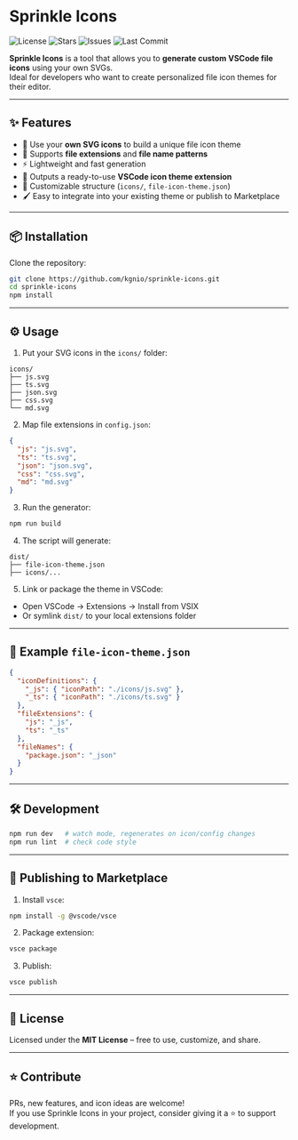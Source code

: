 # Sprinkle Icons

![License](https://img.shields.io/github/license/kgnio/sprinkle-icons)
![Stars](https://img.shields.io/github/stars/kgnio/sprinkle-icons)
![Issues](https://img.shields.io/github/issues/kgnio/sprinkle-icons)
![Last Commit](https://img.shields.io/github/last-commit/kgnio/sprinkle-icons)

**Sprinkle Icons** is a tool that allows you to **generate custom VSCode file icons** using your own SVGs.  
Ideal for developers who want to create personalized file icon themes for their editor.

---

## ✨ Features

- 🎨 Use your **own SVG icons** to build a unique file icon theme  
- 🧩 Supports **file extensions** and **file name patterns**  
- ⚡ Lightweight and fast generation  
- 🔧 Outputs a ready-to-use **VSCode icon theme extension**  
- 📂 Customizable structure (`icons/`, `file-icon-theme.json`)  
- 🖌️ Easy to integrate into your existing theme or publish to Marketplace  

---

## 📦 Installation

Clone the repository:

```bash
git clone https://github.com/kgnio/sprinkle-icons.git
cd sprinkle-icons
npm install
```

---

## ⚙️ Usage

1. Put your SVG icons in the `icons/` folder:

```
icons/
├── js.svg
├── ts.svg
├── json.svg
├── css.svg
└── md.svg
```

2. Map file extensions in `config.json`:

```json
{
  "js": "js.svg",
  "ts": "ts.svg",
  "json": "json.svg",
  "css": "css.svg",
  "md": "md.svg"
}
```

3. Run the generator:

```bash
npm run build
```

4. The script will generate:

```
dist/
├── file-icon-theme.json
├── icons/...
```

5. Link or package the theme in VSCode:

- Open VSCode → Extensions → Install from VSIX
- Or symlink `dist/` to your local extensions folder  

---

## 📂 Example `file-icon-theme.json`

```json
{
  "iconDefinitions": {
    "_js": { "iconPath": "./icons/js.svg" },
    "_ts": { "iconPath": "./icons/ts.svg" }
  },
  "fileExtensions": {
    "js": "_js",
    "ts": "_ts"
  },
  "fileNames": {
    "package.json": "_json"
  }
}
```

---

## 🛠️ Development

```bash
npm run dev   # watch mode, regenerates on icon/config changes
npm run lint  # check code style
```

---

## 🚀 Publishing to Marketplace

1. Install `vsce`:
```bash
npm install -g @vscode/vsce
```

2. Package extension:
```bash
vsce package
```

3. Publish:
```bash
vsce publish
```

---

## 📜 License

Licensed under the **MIT License** – free to use, customize, and share.

---

## ⭐ Contribute

PRs, new features, and icon ideas are welcome!  
If you use Sprinkle Icons in your project, consider giving it a ⭐ to support development.
